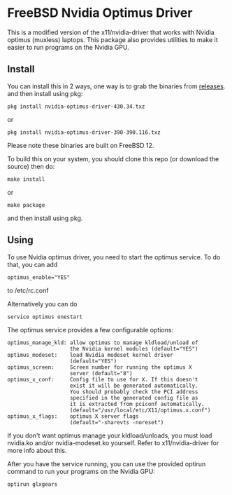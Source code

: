 # FreeBSD Nvidia Optimus Driver

This is a modified version of the x11/nvidia-driver that works with Nvidia
optimus (muxless) laptops. This package also provides utilities to make it
easier to run programs on the Nvidia GPU.

## Install

You can install this in 2 ways, one way is to grab the binaries from
[releases](https://github.com/pouya-eghbali/freebsd-nvidia-optimus/releases).
and then install using pkg:

	pkg install nvidia-optimus-driver-430.34.txz

or

	pkg install nvidia-optimus-driver-390-390.116.txz

Please note these binaries are built on FreeBSD 12.

To build this on your system, you should clone this repo (or download the source)
then do:

	make install

or

	make package

and then install using pkg.

## Using

To use Nvidia optimus driver, you need to start the optimus service.
To do that, you can add
	
	optimus_enable="YES"

to /etc/rc.conf

Alternatively you can do

	service optimus onestart

The optimus service provides a few configurable options:

```
optimus_manage_kld: allow optimus to manage kldload/unload of
                    the Nvidia kernel modules (default="YES")
optimus_modeset:    load Nvidia modeset kernel driver
                    (default="YES")
optimus_screen:     Screen number for running the optimus X
                    server (default="8")
optimus_x_conf:     Config file to use for X. If this doesn't
                    exist it will be generated automatically.
                    You should probably check the PCI address
                    specified in the generated config file as
                    it is extracted from pciconf automatically.
                    (default="/usr/local/etc/X11/optimus.x.conf")
optimus_x_flags:    optimus X server flags
                    (default="-sharevts -noreset")
```

If you don't want optimus manage your kldload/unloads, you must
load nvidia.ko and/or nvidia-modeset.ko yourself.
Refer to x11/nvidia-driver for more info about this.

After you have the service running, you can use the provided
optirun command to run your programs on the Nvidia GPU:

	optirun glxgears
